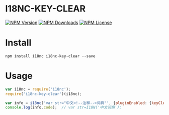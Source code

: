 I18NC-KEY-CLEAR
================


[![NPM Version][npm-image]][npm-url]
[![NPM Downloads][downloads-image]][npm-url]
[![NPM License][license-image]][npm-url]

# Install

```
npm install i18nc i18nc-key-clear --save
```

# Usage

```javascript
var i18nc = require('i18nc');
require('i18nc-key-clear')(i18nc);

var info = i18nc('var str="中文<!--注释-->词典"', {pluginEnabled: {keyClear: true}});
console.log(info.code);  // var str=I18N('中文词典');
```


[npm-image]: https://img.shields.io/npm/v/i18nc-key-clear.svg
[downloads-image]: https://img.shields.io/npm/dm/i18nc-key-clear.svg
[npm-url]: https://www.npmjs.org/package/i18nc-key-clear
[license-image]: https://img.shields.io/npm/l/i18nc-key-clear.svg
